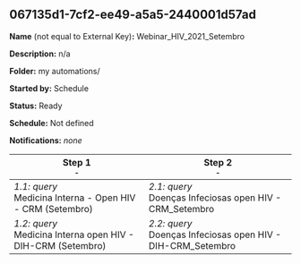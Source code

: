 ## 067135d1-7cf2-ee49-a5a5-2440001d57ad

**Name** (not equal to External Key)**:** Webinar_HIV_2021_Setembro

**Description:** n/a

**Folder:** my automations/

**Started by:** Schedule

**Status:** Ready

**Schedule:** Not defined

**Notifications:** _none_


| Step 1<br>_<small>-</small>_ | Step 2<br>_<small>-</small>_ |
| --- | --- |
| _1.1: query_<br>Medicina Interna - Open HIV - CRM (Setembro) | _2.1: query_<br>Doenças Infeciosas open HIV - CRM_Setembro |
| _1.2: query_<br>Medicina Interna open HIV - DIH-CRM (Setembro) | _2.2: query_<br>Doenças Infeciosas open HIV - DIH-CRM_Setembro |
